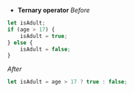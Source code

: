 - **Ternary operator**
*Before*
```Javascript
let isAdult;
if (age > 17) {
	isAdult = true;
} else {
	isAdult = false;
}
```
*After*
```Javascript
let isAdult = age > 17 ? true : false;
```